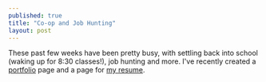 ```yaml
---
published: true
title: "Co-op and Job Hunting"
layout: post
---
```


These past few weeks have been pretty busy, with settling back into school (waking up for 8:30 classes!), job hunting and more. I've recently created a [portfolio](/portfolio) page and a page for [my resume](/resume).
